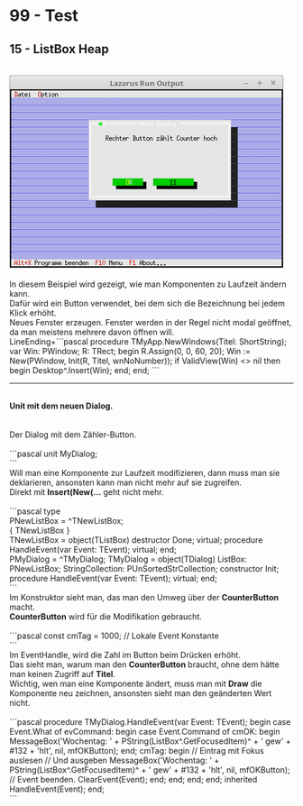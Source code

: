# 99 - Test
## 15 - ListBox Heap
<br>
<img src="image.png" alt="Selfhtml"><br><br>
In diesem Beispiel wird gezeigt, wie man Komponenten zu Laufzeit ändern kann.<br>
Dafür wird ein Button verwendet, bei dem sich die Bezeichnung bei jedem Klick erhöht.<br>
Neues Fenster erzeugen. Fenster werden in der Regel nicht modal geöffnet, da man meistens mehrere davon öffnen will.<br>
LineEnding+```pascal
  procedure TMyApp.NewWindows(Titel: ShortString);
  var
    Win: PWindow;
    R: TRect;
  begin
    R.Assign(0, 0, 60, 20);
    Win := New(PWindow, Init(R, Titel, wnNoNumber));
    if ValidView(Win) <> nil then begin
      Desktop^.Insert(Win);
    end;
  end;
```
<br>
<hr><br>
<b>Unit mit dem neuen Dialog.</b><br>
<br><br>
Der Dialog mit dem Zähler-Button.<br>
<br>
```pascal
unit MyDialog;
<br>
```
<br>
Will man eine Komponente zur Laufzeit modifizieren, dann muss man sie deklarieren, ansonsten kann man nicht mehr auf sie zugreifen.<br>
Direkt mit <b>Insert(New(...</b> geht nicht mehr.<br>
<br>
```pascal
type
<br>
  PNewListBox = ^TNewListBox;
<br>
  { TNewListBox }
<br>
  TNewListBox = object(TListBox)
    destructor Done; virtual;
    procedure HandleEvent(var Event: TEvent); virtual;
  end;
<br>
  PMyDialog = ^TMyDialog;
  TMyDialog = object(TDialog)
    ListBox: PNewListBox;
    StringCollection: PUnSortedStrCollection;
    constructor Init;
    procedure HandleEvent(var Event: TEvent); virtual;
  end;
<br>
```
<br>
Im Konstruktor sieht man, das man den Umweg über der <b>CounterButton</b> macht.<br>
<b>CounterButton</b> wird für die Modifikation gebraucht.<br>
<br>
```pascal
const
  cmTag = 1000;  // Lokale Event Konstante
<br>
```
<br>
Im EventHandle, wird die Zahl im Button beim Drücken erhöht.<br>
Das sieht man, warum man den <b>CounterButton</b> braucht, ohne dem hätte man keinen Zugriff auf <b>Titel</b>.<br>
Wichtig, wen man eine Komponente ändert, muss man mit <b>Draw</b> die Komponente neu zeichnen, ansonsten sieht man den geänderten Wert nicht.<br>
<br>
```pascal
procedure TMyDialog.HandleEvent(var Event: TEvent);
begin
  case Event.What of
    evCommand: begin
      case Event.Command of
        cmOK: begin
          MessageBox('Wochentag: ' + PString(ListBox^.GetFocusedItem)^ + ' gew' + #132 + 'hlt', nil, mfOKButton);
        end;
        cmTag: begin
          // Eintrag mit Fokus auslesen
          // Und ausgeben
          MessageBox('Wochentag: ' + PString(ListBox^.GetFocusedItem)^ + ' gew' + #132 + 'hlt', nil, mfOKButton);
          // Event beenden.
          ClearEvent(Event);
        end;
      end;
    end;
  end;
  inherited HandleEvent(Event);
end;
<br>
```
<br>

